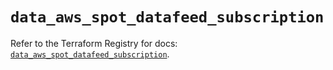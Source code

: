 # `data_aws_spot_datafeed_subscription`

Refer to the Terraform Registry for docs: [`data_aws_spot_datafeed_subscription`](https://registry.terraform.io/providers/hashicorp/aws/6.6.0/docs/data-sources/spot_datafeed_subscription).
